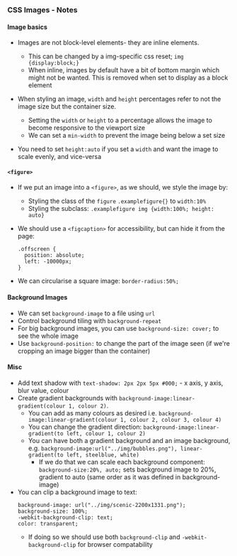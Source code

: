 ### CSS Images - Notes

#### Image basics
- Images are not block-level elements- they are inline elements.
  - This can be changed by a img-specific css reset; `img {display:block;}`
  - When inline, images by default have a bit of bottom margin which might not be wanted. This is removed when set to display as a block element
  
- When styling an image, `width` and `height` percentages refer to not the image size but the container size.
  - Setting the `width` or `height` to a percentage allows the image to become responsive to the viewport size
  - We can set a `min-width` to prevent the image being below a set size
- You need to set `height:auto` if you set a `width` and want the image to scale evenly, and vice-versa

#### `<figure>`
- If we put an image into a `<figure>`, as we should, we style the image by:
  - Styling the class of the `figure` `.examplefigure{}` to `width:10%`
  - Styling the subclass: `.examplefigure img {width:100%; height: auto}`

- We should use a `<figcaption>` for accessibility, but can hide it from the page:
  
  ```
  .offscreen {
    position: absolute;
    left: -10000px;
  }
  ```

- We can circularise a square image: `border-radius:50%;`

#### Background Images
- We can set `background-image` to a file using `url`
- Control background tiling with `background-repeat`
- For big background images, you can use `background-size: cover;` to see the whole image
- Use `background-position:` to change the part of the image seen (if we're cropping an image bigger than the container)


#### Misc
- Add text shadow with `text-shadow: 2px 2px 5px #000;` - x axis, y axis, blur value, colour
- Create gradient backgrounds with `background-image:linear-gradient(colour 1, colour 2)`. 
  - You can add as many colours as desired i.e. `background-image:linear-gradient(colour 1, colour 2, colour 3, colour 4)`
  - You can change the gradient direction: `background-image:linear-gradient(to left, colour 1, colour 2)`
  - You can have both a gradient background and an image background, e.g. `background-image:url("../img/bubbles.png"), linear-gradient(to left, steelblue, white)`
    - If we do that we can scale each background component: `background-size:20%, auto;` sets background image to 20%, gradient to auto (same order as it was defined in background-image)
- You can clip a background image to text:
  ```
  background-image: url("../img/scenic-2200x1331.png");
  background-size: 100%;
  -webkit-background-clip: text;
  color: transparent;
  ```
  - If doing so we should use both `background-clip` and `-webkit-background-clip` for browser compatability